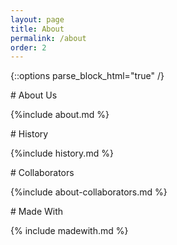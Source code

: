 ```yaml
---
layout: page
title: About
permalink: /about
order: 2
---
```

{::options parse_block_html="true" /}

<section class="c_bg2">
# About Us

{%include about.md %}
</section>


<section>
# History

{%include history.md %}
</section>


<section class="c_bg3">
# Collaborators

{%include about-collaborators.md %}
</section>


<section>
# Made With

{% include madewith.md %}
<section>
